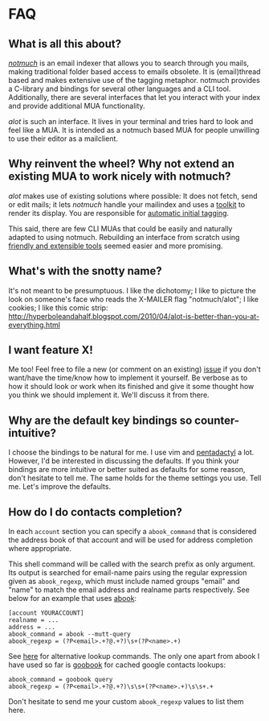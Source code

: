 FAQ
===
What is all this about?
-----------------------
[*notmuch*][notmuch] is an email indexer that allows you to search through you mails,
making traditional folder based access to emails obsolete.
It is (email)thread based and makes extensive use of the tagging metaphor.
notmuch provides a C-library and bindings for several other languages and a CLI tool.
Additionally, there are several interfaces that let you interact with your index
and provide additional MUA functionality.

*alot* is such an interface. It lives in your terminal and tries hard to look
and feel like a MUA. It is intended as a notmuch based MUA for people
unwilling to use their editor as a mailclient.
  
Why reinvent the wheel? Why not extend an existing MUA to work nicely with notmuch?
-----------------------------------------------------------------------------------
*alot* makes use of existing solutions where possible: 
It does not fetch, send or edit mails; it lets *notmuch* handle your mailindex and uses
a [toolkit][toolkit] to render its display. You are responsible for [automatic initial tagging][inittag].

This said, there are few CLI MUAs that could be easily and naturally adapted to using notmuch.
Rebuilding an interface from scratch using [friendly and extensible tools][python] seemed easier
and more promising.

What's with the snotty name?
----------------------------
It's not meant to be presumptuous. I like the dichotomy;
I like to picture the look on someone's face who reads the X-MAILER flag
"notmuch/alot"; I like cookies; I like this comic strip:
http://hyperboleandahalf.blogspot.com/2010/04/alot-is-better-than-you-at-everything.html

I want feature X!
-----------------
Me too! Feel free to file a new (or comment on an existing) [issue][issue] if you don't
want/have the time/know how to implement it yourself. Be verbose as to
how it should look or work when its finished and give it some thought how you
think we should implement it. We'll discuss it from there.

Why are the default key bindings so counter-intuitive?
---------------------------------------------------
I choose the bindings to be natural for me. I use vim and [pentadactyl][pd] a lot.
However, I'd be interested in discussing the defaults. If you think
your bindings are more intuitive or better suited as defaults for some reason,
don't hesitate to tell me. The same holds for the theme settings you use.
Tell me. Let's improve the defaults.

How do I do contacts completion?
--------------------------------
In each `account` section you can specify a `abook_command` that
is considered the address book of that account and will be used
for address completion where appropriate.

This shell command will be called with the search prefix as only argument.
Its output is searched for email-name pairs using the regular expression given as `abook_regexp`,
which must include named groups "email" and "name" to match the email address and realname parts
respectively. See below for an example that uses [abook][abook]:

```
[account YOURACCOUNT]
realname = ...
address = ...
abook_command = abook --mutt-query
abook_regexp = (?P<email>.+?@.+?)\s+(?P<name>.+)
```

See [here][alookup] for alternative lookup commands. The only one apart from abook I have used so
far is [goobook][gbook] for cached google contacts lookups:

```
abook_command = goobook query
abook_regexp = (?P<email>.+?@.+?)\s\s+(?P<name>.+)\s\s+.+
```

Don't hesitate to send me your custom `abook_regexp` values to list them here.


[issue]: https://github.com/pazz/alot/issues
[inittag]: http://notmuchmail.org/initial_tagging/
[notmuch]: http://notmuchmail.org
[toolkit]: http://excess.org/urwid/
[python]: http://www.python.org/
[pd]: http://dactyl.sourceforge.net/pentadactyl/
[abook]: http://abook.sourceforge.net/
[gbook]: http://code.google.com/p/goobook/
[alookup]: http://notmuchmail.org/emacstips/#index11h2
